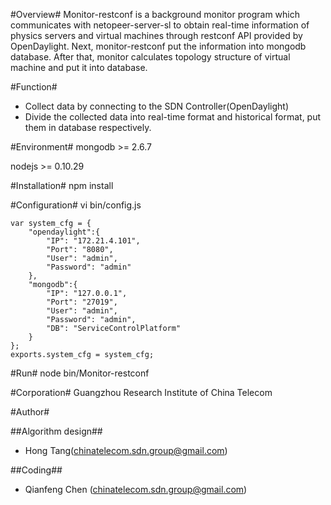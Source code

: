 #Overview#
Monitor-restconf is a background monitor program which communicates with netopeer-server-sl to obtain real-time information of physics servers and virtual machines through restconf API provided by OpenDaylight.  Next, monitor-restconf put the information into mongodb database.  After that, monitor calculates topology structure of virtual machine and put it into database.

#Function#
* Collect data by connecting to the SDN Controller(OpenDaylight)
* Divide the collected data into real-time format and historical format, put them in database respectively.

#Environment#
mongodb >= 2.6.7

nodejs >= 0.10.29

#Installation#
	npm install

#Configuration#
vi bin/config.js

	var system_cfg = {
	    "opendaylight":{
	        "IP": "172.21.4.101",
	        "Port": "8080",
	        "User": "admin",
	        "Password": "admin"
	    },
	    "mongodb":{
	        "IP": "127.0.0.1",
	        "Port": "27019",
	        "User": "admin",
	        "Password": "admin",
	        "DB": "ServiceControlPlatform"
	    }
	};
	exports.system_cfg = system_cfg;

#Run#
	node bin/Monitor-restconf

#Corporation#
	Guangzhou Research Institute of China Telecom 

#Author#

##Algorithm design##
* Hong Tang(chinatelecom.sdn.group@gmail.com)

##Coding##
* Qianfeng Chen (chinatelecom.sdn.group@gmail.com)